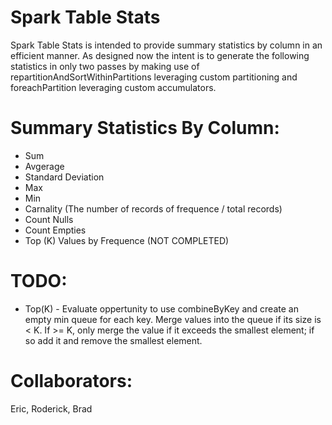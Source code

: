 # Spark Table Stats
Spark Table Stats is intended to provide summary statistics by column in an efficient manner. As designed now the intent is to generate the following statistics in only two passes by making use of repartitionAndSortWithinPartitions leveraging custom partitioning and foreachPartition leveraging custom accumulators.

# Summary Statistics By Column:
 - Sum
 - Avgerage
 - Standard Deviation
 - Max
 - Min
 - Carnality (The number of records of frequence / total records)
 - Count Nulls
 - Count Empties
 - Top (K) Values by Frequence (NOT COMPLETED)

# TODO:
 - Top(K) - Evaluate oppertunity to use combineByKey and create an empty min queue for each key. Merge values into the queue if its size is < K. If >= K, only merge the value if it exceeds the smallest element; if so add it and remove the smallest element. 

# Collaborators:
   Eric, Roderick, Brad
